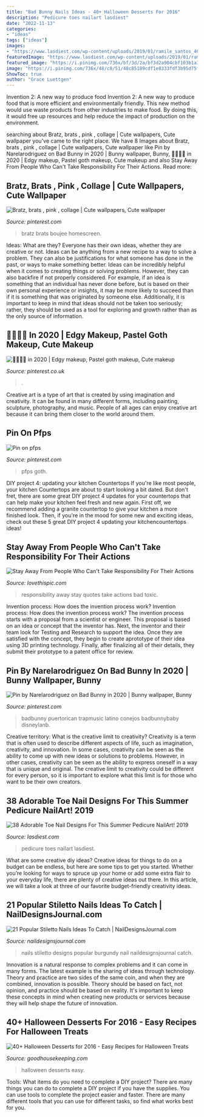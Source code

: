 ```yaml
---
title: "Bad Bunny Nails Ideas - 40+ Halloween Desserts For 2016"
description: "Pedicure toes nailart lasdiest"
date: "2022-11-13"
categories:
- "ideas"
tags: ["ideas"]
images:
- "https://www.lasdiest.com/wp-content/uploads/2019/01/ramile_santos_40304936_235240983827400_5951679523563684056_n-e1547678389678.jpg"
featuredImage: "https://www.lasdiest.com/wp-content/uploads/2019/01/ramile_santos_40304936_235240983827400_5951679523563684056_n-e1547678389678.jpg"
featured_image: "https://i.pinimg.com/736x/bf/3d/2a/bf3d2a904cbf103b1a3f073f745c3385.jpg"
image: "https://i.pinimg.com/736x/48/c8/51/48c85189cdf1e8333fdf3b95d75f7703.jpg"
ShowToc: true
author: "Grace Luettgen"
---
```



Invention 2: A new way to produce food
Invention 2: A new way to produce food that is more efficient and environmentally friendly. This new method would use waste products from other industries to make food. By doing this, it would free up resources and help reduce the impact of production on the environment.

	

		
searching about Bratz, brats , pink , collage | Cute wallpapers, Cute wallpaper you've came to the right place. We have 8 Images about Bratz, brats , pink , collage | Cute wallpapers, Cute wallpaper like Pin by Narelarodriguez on Bad Bunny in 2020 | Bunny wallpaper, Bunny, 🐀🐁🐀🐁 in 2020 | Edgy makeup, Pastel goth makeup, Cute makeup and also Stay Away From People Who Can&#039;t Take Responsibility For Their Actions. Read more:
		
    
## Bratz, Brats , Pink , Collage | Cute Wallpapers, Cute Wallpaper

<img loading=lazy src="https://i.pinimg.com/736x/63/50/24/635024caab5c7169fd37986be6952620.jpg" onerror="this.onerror=null;this.src='https://tse3.mm.bing.net/th?id=OIP.oAhnNIxCotV_sQoXyDkW_wHaMo&amp;pid=15.1';" alt="Bratz, brats , pink , collage | Cute wallpapers, Cute wallpaper">

_Source: pinterest.com_

>bratz brats boujee homescreen. 

	

Ideas: What are they?
Everyone has their own ideas, whether they are creative or not. Ideas can be anything from a new recipe to a way to solve a problem. They can also be justifications for what someone has done in the past, or ways to make something better. 
Ideas can be incredibly helpful when it comes to creating things or solving problems. However, they can also backfire if not properly considered. For example, if an idea is something that an individual has never done before, but is based on their own personal experience or insights, it may be more likely to succeed than if it is something that was originated by someone else. Additionally, it is important to keep in mind that ideas should not be taken too seriously; rather, they should be used as a tool for exploring and growth rather than as the only source of information.

    
## 🐀🐁🐀🐁 In 2020 | Edgy Makeup, Pastel Goth Makeup, Cute Makeup

<img loading=lazy src="https://i.pinimg.com/736x/48/c8/51/48c85189cdf1e8333fdf3b95d75f7703.jpg" onerror="this.onerror=null;this.src='https://tse1.mm.bing.net/th?id=OIP.8gS3fddqVcPJqxO_jMBYlgHaLK&amp;pid=15.1';" alt="🐀🐁🐀🐁 in 2020 | Edgy makeup, Pastel goth makeup, Cute makeup">

_Source: pinterest.co.uk_

>. 

	

Creative art is a type of art that is created by using imagination and creativity. It can be found in many different forms, including painting, sculpture, photography, and music. People of all ages can enjoy creative art because it can bring them closer to the world around them.

    
## Pin On Pfps

<img loading=lazy src="https://i.pinimg.com/736x/11/a9/ce/11a9ce0825d1b9ae2ae345816a29abac.jpg" onerror="this.onerror=null;this.src='https://tse3.mm.bing.net/th?id=OIP.RnM0w0ca6GejM0jMHFEXlQHaHH&amp;pid=15.1';" alt="Pin on pfps">

_Source: pinterest.com_

>pfps goth. 

	

DIY project 4: updating your kitchen Countertops
If you're like most people, your kitchen Countertops are about to start looking a bit dated. But don't fret, there are some great DIY project 4 updates for your countertops that can help make your kitchen feel fresh and new again. First off, we recommend adding a granite countertop to give your kitchen a more finished look. Then, if you're in the mood for some new and exciting ideas, check out these 5 great DIY project 4 updating your kitchencountertops ideas!

    
## Stay Away From People Who Can&#039;t Take Responsibility For Their Actions

<img loading=lazy src="http://www.lovethispic.com/uploaded_images/340392-Stay-Away-From-People-Who-Can-t-Take-Responsibility-For-Their-Actions.jpg" onerror="this.onerror=null;this.src='https://tse2.mm.bing.net/th?id=OIP.mvwyPguDO04nzyyim5rtHgHaHa&amp;pid=15.1';" alt="Stay Away From People Who Can&#039;t Take Responsibility For Their Actions">

_Source: lovethispic.com_

>responsibility away stay quotes take actions bad toxic. 

	

Invention process: How does the invention process work?
Invention process: How does the invention process work?
The invention process starts with a proposal from a scientist or engineer. This proposal is based on an idea or concept that the inventor has. Next, the inventor and their team look for Testing and Research to support the idea. Once they are satisfied with the concept, they begin to create aprototype of their idea using 3D printing technology. Finally, after finalizing all of their details, they submit their prototype to a patent office for review.

    
## Pin By Narelarodriguez On Bad Bunny In 2020 | Bunny Wallpaper, Bunny

<img loading=lazy src="https://i.pinimg.com/736x/bf/3d/2a/bf3d2a904cbf103b1a3f073f745c3385.jpg" onerror="this.onerror=null;this.src='https://tse2.mm.bing.net/th?id=OIP.9_DBhi7gdmn-h9sYSbu4WwHaNJ&amp;pid=15.1';" alt="Pin by Narelarodriguez on Bad Bunny in 2020 | Bunny wallpaper, Bunny">

_Source: pinterest.com_

>badbunny puertorican trapmusic latino conejos badbunnybaby disneylanb. 

	

Creative territory: What is the creative limit to creativity?
Creativity is a term that is often used to describe different aspects of life, such as imagination, creativity, and innovation. In some cases, creativity can be seen as the ability to come up with new ideas or solutions to problems. However, in other cases, creativity can be seen as the ability to express oneself in a way that is unique and original. The creative limit to creativity could be different for every person, so it is important to explore what this limit is for those who want to be their own creators.

    
## 38 Adorable Toe Nail Designs For This Summer Pedicure NailArt! 2019

<img loading=lazy src="https://www.lasdiest.com/wp-content/uploads/2019/01/ramile_santos_40304936_235240983827400_5951679523563684056_n-e1547678389678.jpg" onerror="this.onerror=null;this.src='https://tse3.mm.bing.net/th?id=OIP.pACETVJuXfQ0eQzJ7RZhdwHaKS&amp;pid=15.1';" alt="38 Adorable Toe Nail Designs For This Summer Pedicure NailArt! 2019">

_Source: lasdiest.com_

>pedicure toes nailart lasdiest. 

	

What are some creative diy ideas?
Creative ideas for things to do on a budget can be endless, but here are some tips to get you started. Whether you’re looking for ways to spruce up your home or add some extra flair to your everyday life, there are plenty of creative ideas out there. In this article, we will take a look at three of our favorite budget-friendly creativity ideas.

    
## 21 Popular Stiletto Nails Ideas To Catch | NailDesignsJournal.com

<img loading=lazy src="https://naildesignsjournal.com/wp-content/uploads/2017/09/popular-stiletto-nails-art-designs-long-matte-burgundy-base-color-black-hand-painted-pattern.jpg" onerror="this.onerror=null;this.src='https://tse2.mm.bing.net/th?id=OIP.6U7aBoybbmMY86CUAf19pQHaHa&amp;pid=15.1';" alt="21 Popular Stiletto Nails Ideas To Catch | NailDesignsJournal.com">

_Source: naildesignsjournal.com_

>nails stiletto designs popular burgundy nail naildesignsjournal catch. 

	

Innovation is a natural response to complex problems and it can come in many forms. The latest example is the sharing of ideas through technology. Theory and practice are two sides of the same coin, and when they are combined, innovation is possible. Theory should be based on fact, not opinion, and practice should be based on reality. It's important to keep these concepts in mind when creating new products or services because they will help shape the future of innovation.

    
## 40+ Halloween Desserts For 2016 - Easy Recipes For Halloween Treats

<img loading=lazy src="http://ghk.h-cdn.co/assets/16/25/1466447679-slide-2.jpg" onerror="this.onerror=null;this.src='https://tse1.mm.bing.net/th?id=OIP.R1fk1-z9aBCEcngEyyWrNAHaIl&amp;pid=15.1';" alt="40+ Halloween Desserts for 2016 - Easy Recipes for Halloween Treats">

_Source: goodhousekeeping.com_

>halloween desserts easy. 

	

Tools: What items do you need to complete a DIY project?
There are many things you can do to complete a DIY project if you have the supplies. You can use tools to complete the project easier and faster. There are many different tools that you can use for different tasks, so find what works best for you.

